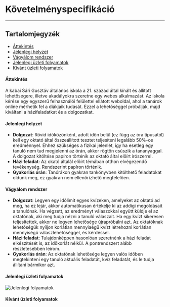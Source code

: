 # Követelményspecifikáció
* * *
## Tartalomjegyzék
- [Áttekintés](#áttekintés)
- [Jelenlegi helyzet](#jelenlegi-helyzet)
- [Vágyálom rendszer](#vágyálom-rendszer)
- [Jelenlegi üzleti folyamatok](#jelenlegi-üzleti-folyamatok)
- [Kívánt üzleti folyamatok](#kívánt-üzleti-folyamatok)



#### Áttekintés
A kabai Sári Gusztáv általános iskola a 21. század által kínált és állított lehetőségere, illetve akadályokra szeretne egy webes alkalmazást.
Az iskola kérése egy egyszerű felhasználói felülettel ellátott weboldal, ahol a tanárok  online mérhetik fel a diákjaik tudását. Ezzel a lehetőséggel próbálják, majd kiváltani a házifeladatkat és a dolgozatkat.
#### Jelenlegi helyzet
- **Dolgozat**: Rövid időközönként, adott időn belül (ez függ az óra típusától) kell egy oktató által összeállított tesztet teljesíteni legalább 50%-os eredménnyel. Ehhez szükséges a fizikai jelenlét, így ha esetleg egy tanuló nem tud megjelenni az órán, akkor rögtön csúszik a tananyaggal. A dolgozat kitöltése papíron történik az oktató által előírt írószerrel. 
- **Házi feladat**: Az okató általál előírt témában otthon elvégezendő tevékenység. Rendszerint papíron történik.
- **Gyakorlás órán**: Tanórákon gyakran tankönyvben kitölthető feladatokat oldunk meg, ez gyakran nem ellenőrizhető megfelelően.
#### Vágyálom rendszer
- **Dolgozat**: Legyen egy időlimit egyes kvízeken, amelyeket az oktató ad meg, ha ez lejár, akkor automatikusan értékelje ki az addigi megoldásait a tanulónak. Ha végzett, az eredményt válaszokkal együtt küldje el az oktatónak, aki meg tudja nézni a tanuló válaszait. Ha egy kvízt sikeresen teljesítettek, akkor ne legyen lehetősége újrapróbálni azt. Az oktatóknak lehetőségük nyíljon korlátlan mennyiaégű kvízt létrehozni korlátlan mennyiségű válaszlehetőséggel, és kérdéssel.
- **Házi feladat**: Tulajdonképpen hasonlóan szeretnénk a  házi feladat elkészítését is, az időkorlát nélkül. A pontrendszert alább részletesebben leírom.
- **Gyakorlás órán**: Az oktatónak lehetősége legyen valós időben megtekinteni egy tanuló aktuális feladatát, kvíz feladatát, és le tudja állítani bármikor azt.
#### Jelenlegi üzleti folyamatok
![Jelenlegi folyamatok](file:///C:/Users/laczaroli/AppData/Local/Packages/CanonicalGroupLimited.UbuntuonWindows_79rhkp1fndgsc/LocalState/rootfs/home/laczaroli/sw/UNIDEB_2019_1_2-Kisprojekt/K%C3%A9pek/diagram.svg)
#### Kívánt üzleti folyamatok